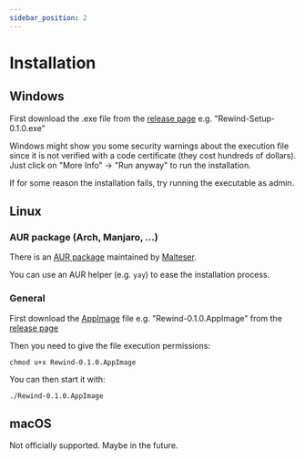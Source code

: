 ```yaml
---
sidebar_position: 2
---
```


# Installation

## Windows

First download the .exe file from the [release page](https://github.com/abstrakt8/rewind/releases/latest) e.g. "Rewind-Setup-0.1.0.exe"

Windows might show you some security warnings about the execution file since it is not verified with a code certificate (they cost hundreds of dollars). Just click on "More Info" -> "Run anyway" to run the installation.

If for some reason the installation fails, try running the executable as admin.

## Linux

### AUR package (Arch, Manjaro, ...)

There is an [AUR package](https://aur.archlinux.org/packages/rewind-bin/) maintained by [Malteser](https://github.com/aMalteser).

You can use an AUR helper (e.g. `yay`) to ease the installation process.

### General

First download the [AppImage](https://appimage.org/) file e.g. "Rewind-0.1.0.AppImage" from the [release page](https://github.com/abstrakt8/rewind/releases/tag/latest)

Then you need to give the file execution permissions:

```
chmod u+x Rewind-0.1.0.AppImage
```

You can then start it with:

```
./Rewind-0.1.0.AppImage
```

## macOS

Not officially supported. Maybe in the future.

